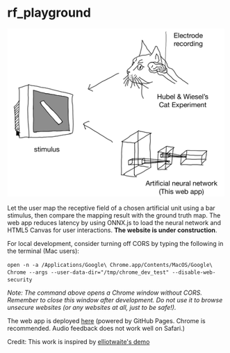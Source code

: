 # rf_playground

<div style="margin:20 auto;"><img src="docs/images/overview.jpg"  width="500"></div>

Let the user map the receptive field of a chosen artificial unit using a bar stimulus, then compare the mapping result with the ground truth map. The web app reduces latency by using ONNX.js to load the neural network and HTML5 Canvas for user interactions. **The website is under construction**.

For local development, consider turning off CORS by typing the following in the terminal (Mac users):

`open -n -a /Applications/Google\ Chrome.app/Contents/MacOS/Google\ Chrome --args --user-data-dir="/tmp/chrome_dev_test" --disable-web-security`

*Note: The command above opens a Chrome window without CORS. Remember to close this window after development. Do not use it to browse unsecure websites (or any websites at all, just to be safe!).*

The web app is deployed [here](https://tonyfu97.github.io/rf_playground/) (powered by GitHub Pages. Chrome is recommended. Audio feedback does not work well on Safari.)

Credit: This work is inspired by [elliotwaite's demo](https://github.com/elliotwaite/pytorch-to-javascript-with-onnx-js)
